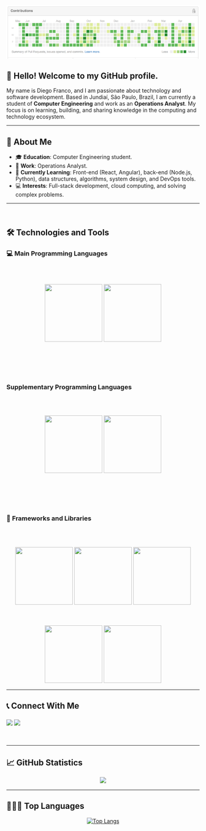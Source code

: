 <div align="center">
  <img src="helloworld.png">
</div>

## 👋 Hello! Welcome to my GitHub profile.

My name is Diego Franco, and I am passionate about technology and software development. Based in Jundiaí, São Paulo, Brazil, I am currently a student of **Computer Engineering** and work as an **Operations Analyst**. My focus is on learning, building, and sharing knowledge in the computing and technology ecosystem.

---

## 🔭 About Me

- 🎓 **Education**: Computer Engineering student.
- 💼 **Work**: Operations Analyst.
- 🌱 **Currently Learning**: Front-end (React, Angular), back-end (Node.js, Python), data structures, algorithms, system design, and DevOps tools.
- 💻 **Interests**: Full-stack development, cloud computing, and solving complex problems.

---

<br/>

## 🛠️ Technologies and Tools

### 💻 **Main Programming Languages**

<br></br>

<div align="center">
<img src="https://cdn.jsdelivr.net/gh/devicons/devicon/icons/javascript/javascript-original.svg" width="150" height="150"/> 
<img src="https://cdn.jsdelivr.net/gh/devicons/devicon@latest/icons/typescript/typescript-original.svg" width="150" height="150"/> 
</div>

<br></br>
<br></br>

### **Supplementary Programming Languages**

<br></br>

<div align="center">
<img src="https://cdn.jsdelivr.net/gh/devicons/devicon/icons/python/python-original.svg" width="150" height="150"/> 
<img src="https://cdn.jsdelivr.net/gh/devicons/devicon/icons/java/java-original.svg" width="150" height="150"/> 
</div>

<br></br>
<br></br>

### 🚀 **Frameworks and Libraries**

<br></br>

<div align="center">
<img src="https://cdn.jsdelivr.net/gh/devicons/devicon/icons/nodejs/nodejs-original.svg" width="150" height="150"/> 
<img src="https://cdn.jsdelivr.net/gh/devicons/devicon@latest/icons/nestjs/nestjs-original.svg" width="150" height="150"/>
<img src="https://cdn.jsdelivr.net/gh/devicons/devicon@latest/icons/react/react-original.svg" width="150" height="150"/>
  <br></br>
  <br></br>
<img src="https://cdn.jsdelivr.net/gh/devicons/devicon/icons/flask/flask-original.svg" width="150" height="150"/> 
<img src="https://cdn.jsdelivr.net/gh/devicons/devicon@latest/icons/spring/spring-original.svg" width="150" height="150"/>  
</div>

---

## 📞 Connect With Me

<h3 align="left">
  <p align="left">
  <a href="https://www.linkedin.com/in/diego-gustavo-franco/" target="_blank"><img src="https://img.shields.io/badge/-LinkedIn-%230077B5?style=for-the-badge&logo=linkedin&logoColor=white" target="_blank"></a> 
  <a href="mailto:diego.u.franco@gmail.com"><img src="https://img.shields.io/badge/Gmail-D14836?style=for-the-badge&logo=gmail&logoColor=white" target="_blank"></a>
  </p>
</h3>
<br/>

---

## 📈 GitHub Statistics

<div align="center">
  <a href="https://github.com/dgusfr">
    <img height="250em" src="https://github-readme-stats.vercel.app/api?username=dgusfr&show_icons=true&theme=dracula&include_all_commits=true&count_private=true"/>
  </a>
</div>

---

## 🧑🏼‍💻 Top Languages

<p align="center">
  <a href="https://github.com/DGusFr/github-readme-stats">
    <img height="250em" src="https://github-readme-stats.vercel.app/api/top-langs/?username=dgusfr&layout=compact&theme=dracula" alt="Top Langs">
  </a>
</p>
